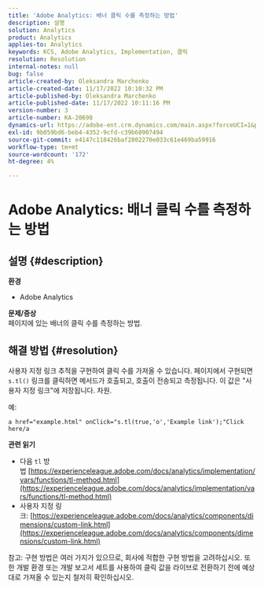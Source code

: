 ```yaml
---
title: 'Adobe Analytics: 배너 클릭 수를 측정하는 방법'
description: 설명
solution: Analytics
product: Analytics
applies-to: Analytics
keywords: KCS, Adobe Analytics, Implementation, 클릭
resolution: Resolution
internal-notes: null
bug: false
article-created-by: Oleksandra Marchenko
article-created-date: 11/17/2022 10:10:32 PM
article-published-by: Oleksandra Marchenko
article-published-date: 11/17/2022 10:11:16 PM
version-number: 3
article-number: KA-20698
dynamics-url: https://adobe-ent.crm.dynamics.com/main.aspx?forceUCI=1&pagetype=entityrecord&etn=knowledgearticle&id=440712a1-c466-ed11-9561-6045bd006b25
exl-id: 9b059bd6-beb4-4352-9cfd-c39b60907494
source-git-commit: e4147c118426baf2802270e033c61e469ba59916
workflow-type: tm+mt
source-wordcount: '172'
ht-degree: 4%

---
```


# Adobe Analytics: 배너 클릭 수를 측정하는 방법

## 설명 {#description}

<b>환경</b>
- Adobe Analytics

<b>문제/증상 </b><br>페이지에 있는 배너의 클릭 수를 측정하는 방법.

## 해결 방법 {#resolution}


사용자 지정 링크 추적을 구현하여 클릭 수를 가져올 수 있습니다. 페이지에서 구현되면 `s.tl()` 링크를 클릭하면 메서드가 호출되고, 호출이 전송되고 측정됩니다. 이 값은 &quot;사용자 지정 링크&quot;에 저장됩니다. 차원.

예:


```
a href="example.html" onClick="s.tl(true,'o','Example link');"Click here/a
```


<b>관련 읽기</b>

- 다음 `tl` 방법 [https://experienceleague.adobe.com/docs/analytics/implementation/vars/functions/tl-method.html](https://experienceleague.adobe.com/docs/analytics/implementation/vars/functions/tl-method.html)
- 사용자 지정 링크: [https://experienceleague.adobe.com/docs/analytics/components/dimensions/custom-link.html](https://experienceleague.adobe.com/docs/analytics/components/dimensions/custom-link.html)


참고: 구현 방법은 여러 가지가 있으므로, 회사에 적합한 구현 방법을 고려하십시오. 또한 개발 환경 또는 개발 보고서 세트를 사용하여 클릭 값을 라이브로 전환하기 전에 예상대로 가져올 수 있는지 철저히 확인하십시오.
